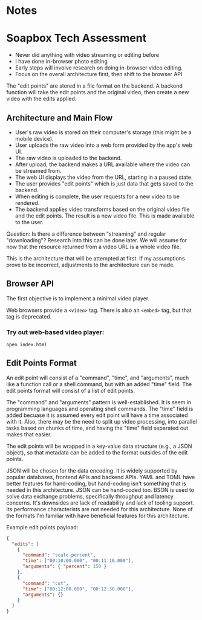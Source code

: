 # Notes

# Soapbox Tech Assessment

- Never did anything with video streaming or editing before
- I have done in-browser photo editing
- Early steps will involve research on doing in-browser video editing.
- Focus on the overall architecture first, then shift to the browser API

The "edit points" are stored in a file format on the backend. A backend function will take the
edit points and the original video, then create a new video with the edits applied.

## Architecture and Main Flow

- User's raw video is stored on their computer's storage (this might be a mobile device).
- User uploads the raw video into a web form provided by the app's web UI.
- The raw video is uploaded to the backend.
- After upload, the backend makes a URL available where the video can be streamed from.
- The web UI displays the video from the URL, starting in a paused state.
- The user provides "edit points" which is just data that gets saved to the backend.
- When editing is complete, the user requests for a new video to be rendered.
- The backend applies video transforms based on the original video file and the edit points.
  The result is a new video file. This is made available to the user.

Question: Is there a difference between "streaming" and regular "downloading"? Research into this can
be done later. We will assume for now that the resource returned from a video URL is a whole video file.

This is the architecture that will be attempted at first. If my assumptions prove to
be incorrect, adjustments to the architecture can be made.

## Browser API

The first objective is to implement a minimal video player.

Web browsers provide a `<video>` tag. There is also an `<embed>` tag, but that tag
is deprecated.

### Try out web-based video player:

```
open index.html
```

## Edit Points Format

An edit point will consist of a "command", "time", and "arguments", much like a function call or
a shell command, but with an added "time" field.
The edit points format will consist of a list of edit points.

The "command" and "arguments" pattern is well-established. It is seem in programming languages
and operating shell commands. The "time" field is added becuase it is assumed every edit point
will have a time associated with it. Also, there may be the need to split up video processing,
into parallel tasks based on chunks of time, and having the "time" field separated out makes
that easier.

The edit points will be wrapped in a key-value data structure (e.g., a JSON object), so that
metadata can be added to the format outsides of the edit points.

JSON will be chosen for the data encoding. It is widely supported by popular databases, frontend
APIs and backend APIs. YAML and TOML have better features for hand-coding,
but hand-coding isn't something that is
needed in this architecture. JSON can be hand-coded too. BSON is used to solve data exchange
problems, specifically throughput and latency concerns. It's downsides are lack of readability
and lack of tooling support. Its performance characterists are not needed for this architecture.
None of the formats I'm familiar with have beneficial features for this architecture.

Example edit points payload:

```json
{
  "edits": [
    {
      "command": "scale-percent",
      "time": ["00:10:00.000", "00:11:10.000"],
      "arguments": { "percent": 150 }
    },
    {
      "command": "cut",
      "time": ["00:12:00.000", "00:12:30.000"],
      "arguments": {}
    }
  ]
}
```

